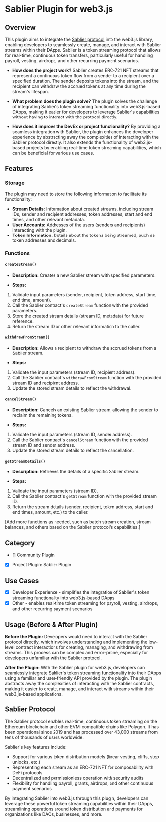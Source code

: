 # Sablier Plugin for web3.js

## Overview

This plugin aims to integrate the [Sablier protocol](https://sablier.com/) into the web3.js library, enabling developers to seamlessly create, manage, and interact with Sablier streams within their DApps. Sablier is a token streaming protocol that allows for real-time, continuous token transfers, particularly useful for handling payroll, vesting, airdrops, and other recurring payment scenarios.

- **How does the project work?** Sablier creates ERC-721 NFT streams that represent a continuous token flow from a sender to a recipient over a specified duration. The sender deposits tokens into the stream, and the recipient can withdraw the accrued tokens at any time during the stream's lifespan.

- **What problem does the plugin solve?** The plugin solves the challenge of integrating Sablier's token streaming functionality into web3.js-based DApps, making it easier for developers to leverage Sablier's capabilities without having to interact with the protocol directly.

- **How does it improve the DevEx or project functionality?** By providing a seamless integration with Sablier, the plugin enhances the developer experience by abstracting away the complexities of interacting with the Sablier protocol directly. It also extends the functionality of web3.js-based projects by enabling real-time token streaming capabilities, which can be beneficial for various use cases.

## Features

### Storage

The plugin may need to store the following information to facilitate its functionality:

- **Stream Details:** Information about created streams, including stream IDs, sender and recipient addresses, token addresses, start and end times, and other relevant metadata.
- **User Accounts:** Addresses of the users (senders and recipients) interacting with the plugin.
- **Token Information:** Details about the tokens being streamed, such as token addresses and decimals.

### Functions

#### `createStream()`

- **Description:** Creates a new Sablier stream with specified parameters.

- **Steps:**

 1. Validate input parameters (sender, recipient, token address, start time, end time, amount).
 2. Call the Sablier contract's `createStream` function with the provided parameters.
 3. Store the created stream details (stream ID, metadata) for future reference.
 4. Return the stream ID or other relevant information to the caller.

#### `withdrawFromStream()`

- **Description:** Allows a recipient to withdraw the accrued tokens from a Sablier stream.

- **Steps:**

 1. Validate the input parameters (stream ID, recipient address).
 2. Call the Sablier contract's `withdrawFromStream` function with the provided stream ID and recipient address.
 3. Update the stored stream details to reflect the withdrawal.

#### `cancelStream()`

- **Description:** Cancels an existing Sablier stream, allowing the sender to reclaim the remaining tokens.

- **Steps:**

 1. Validate the input parameters (stream ID, sender address).
 2. Call the Sablier contract's `cancelStream` function with the provided stream ID and sender address.
 3. Update the stored stream details to reflect the cancellation.

#### `getStreamDetails()`

- **Description:** Retrieves the details of a specific Sablier stream.

- **Steps:**

 1. Validate the input parameters (stream ID).
 2. Call the Sablier contract's `getStream` function with the provided stream ID.
 3. Return the stream details (sender, recipient, token address, start and end times, amount, etc.) to the caller.

[Add more functions as needed, such as batch stream creation, stream balances, and others based on the Sablier protocol's capabilities.]

## Category

- [] Community Plugin
- [x] Project Plugin: Sablier Plugin

## Use Cases

- [x] Developer Experience - simplifies the integration of Sablier's token streaming functionality into web3.js-based DApps
- [x] Other - enables real-time token streaming for payroll, vesting, airdrops, and other recurring payment scenarios

## Usage (Before & After Plugin)

**Before the Plugin:**
Developers would need to interact with the Sablier protocol directly, which involves understanding and implementing the low-level contract interactions for creating, managing, and withdrawing from streams. This process can be complex and error-prone, especially for developers unfamiliar with the Sablier protocol.

**After the Plugin:**
With the Sablier plugin for web3.js, developers can seamlessly integrate Sablier's token streaming functionality into their DApps using a familiar and user-friendly API provided by the plugin. The plugin abstracts away the complexities of interacting with the Sablier contracts, making it easier to create, manage, and interact with streams within their web3.js-based applications.

## Sablier Protocol

The Sablier protocol enables real-time, continuous token streaming on the Ethereum blockchain and other EVM-compatible chains like Polygon. It has been operational since 2019 and has processed over 43,000 streams from tens of thousands of users worldwide.

Sablier's key features include:

- Support for various token distribution models (linear vesting, cliffs, step unlocks, etc.)
- Representing each stream as an ERC-721 NFT for composability with DeFi protocols
- Decentralized and permissionless operation with security audits
- Flexibility for handling payroll, grants, airdrops, and other continuous payment scenarios

By integrating Sablier into web3.js through this plugin, developers can leverage these powerful token streaming capabilities within their DApps, streamlining operations around token distribution and payments for organizations like DAOs, businesses, and more.
